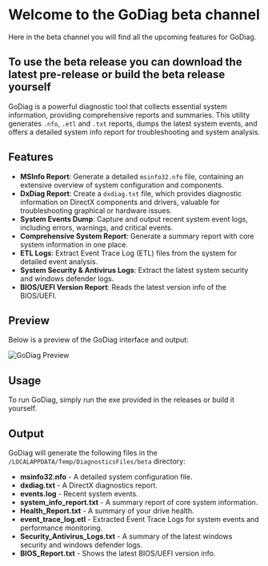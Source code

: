 # Welcome to the GoDiag beta channel
Here in the beta channel you will find all the upcoming features for GoDiag.

To use the beta release you can download the latest pre-release or build the beta release yourself
---

GoDiag is a powerful diagnostic tool that collects essential system information, providing comprehensive reports and summaries. This utility generates `.nfo`, `.etl` and `.txt` reports, dumps the latest system events, and offers a detailed system info report for troubleshooting and system analysis.

## Features

- **MSInfo Report**: Generate a detailed `msinfo32.nfo` file, containing an extensive overview of system configuration and components.
- **DxDiag Report**: Create a `dxdiag.txt` file, which provides diagnostic information on DirectX components and drivers, valuable for troubleshooting graphical or hardware issues.
- **System Events Dump**: Capture and output recent system event logs, including errors, warnings, and critical events.
- **Comprehensive System Report**: Generate a summary report with core system information in one place.
- **ETL Logs**: Extract Event Trace Log (ETL) files from the system for detailed event analysis.
- **System Security & Antivirus Logs**: Extract the latest system security and windows defender logs.
- **BIOS/UEFI Version Report**: Reads the latest version info of the BIOS/UEFI.

## Preview

Below is a preview of the GoDiag interface and output:

![GoDiag Preview](https://cdn.hyrule.pics/52b31a0cd.png)

## Usage

To run GoDiag, simply run the exe provided in the releases or build it yourself.

## Output

GoDiag will generate the following files in the `/LOCALAPPDATA/Temp/DiagnosticsFiles/beta` directory:

- **msinfo32.nfo** - A detailed system configuration file.
- **dxdiag.txt** - A DirectX diagnostics report.
- **events.log** - Recent system events.
- **system_info_report.txt** - A summary report of core system information.
- **Health_Report.txt** - A summary of your drive health.
- **event_trace_log.etl** - Extracted Event Trace Logs for system events and performance monitoring.
- **Security_Antivirus_Logs.txt** - A summary of the latest windows security and windows defender logs.
- **BIOS_Report.txt** - Shows the latest BIOS/UEFI version info.

